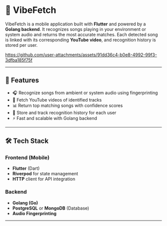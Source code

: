 # 🎵 VibeFetch

VibeFetch is a mobile application built with **Flutter** and powered by a **Golang backend**. It recognizes songs playing in your environment or system audio and returns the most accurate matches. Each detected song is linked with its corresponding **YouTube video**, and recognition history is stored per user.


https://github.com/user-attachments/assets/91dd36c4-b0e8-4992-99f3-3dfba185f75f


---




## 🚀 Features

- 🎧 Recognize songs from ambient or system audio using fingerprinting
- 🔗 Fetch YouTube videos of identified tracks
- 📊 Return top matching songs with confidence scores
- 🧠 Store and track recognition history for each user
- ⚡ Fast and scalable with Golang backend

---

## 🛠 Tech Stack

### Frontend (Mobile)
- **Flutter** (Dart)
- **Riverpod** for state management
- **HTTP** client for API integration

### Backend
- **Golang (Go)**
- **PostgreSQL** or **MongoDB** (Database)
- **Audio Fingerprinting**

---
